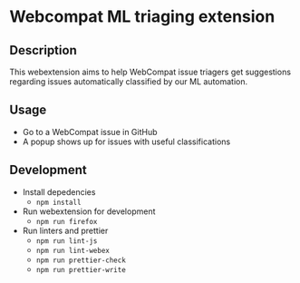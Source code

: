 # Webcompat ML triaging extension
## Description

This webextension aims to help WebCompat issue triagers get suggestions
regarding issues automatically classified by our ML automation.

## Usage

* Go to a WebCompat issue in GitHub
* A popup shows up for issues with useful classifications

## Development

* Install depedencies
  * `npm install`
* Run webextension for development
  * `npm run firefox`
* Run linters and prettier
  * `npm run lint-js`
  * `npm run lint-webex`
  * `npm run prettier-check`
  * `npm run prettier-write`
